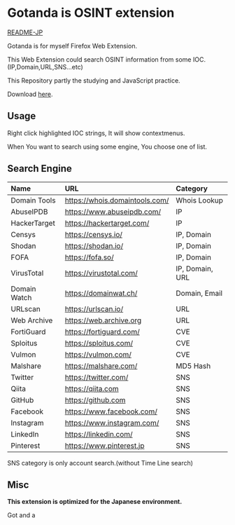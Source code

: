 # Gotanda is OSINT extension
[README-JP](README/README_JP.md "JP") 


Gotanda is for myself Firefox Web Extension.

This Web Extension could search OSINT information from some IOC.(IP,Domain,URL,SNS...etc)

This Repository partly the studying and JavaScript practice.

Download [here](https://addons.mozilla.org/ja/firefox/addon/gotanda/ "here").

## Usage

Right click highlighted IOC strings, It will show contextmenus.

When You want to search using some engine, You choose one of list.

## Search Engine

|Name|URL|Category|
|:---|:--|:-------|
|Domain Tools|https://whois.domaintools.com/|Whois Lookup|
|AbuseIPDB|https://www.abuseipdb.com/|IP|
|HackerTarget|https://hackertarget.com/|IP|
|Censys|https://censys.io/|IP, Domain|
|Shodan|https://shodan.io/|IP, Domain|
|FOFA|https://fofa.so/|IP, Domain|
|VirusTotal|https://virustotal.com/|IP, Domain, URL|
|Domain Watch|https://domainwat.ch/|Domain, Email|
|URLscan|https://urlscan.io/|URL|
|Web Archive|https://web.archive.org|URL|
|FortiGuard|https://fortiguard.com/|CVE|
|Sploitus|https://sploitus.com/|CVE|
|Vulmon|https://vulmon.com/|CVE|
|Malshare|https://malshare.com/|MD5 Hash|
|Twitter|https://twitter.com/|SNS|
|Qiita|https://qiita.com|SNS|
|GitHub|https://github.com|SNS|
|Facebook|https://www.facebook.com/|SNS|
|Instagram|https://www.instagram.com/|SNS|
|LinkedIn|https://linkedin.com/|SNS|
|Pinterest|https://www.pinterest.jp|SNS|

SNS category is only account search.(without Time Line search)


## Misc

**This extension is optimized for the Japanese environment.**

Got and a 

